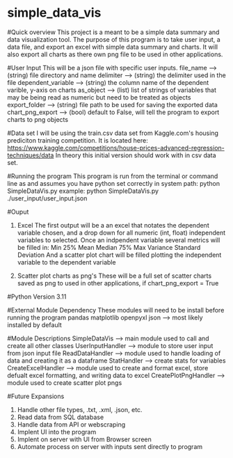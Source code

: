 # simple_data_vis

#Quick overview
This project is a meant to be a simple data summary and
data visualization tool. The purpose of this program is 
to take user input, a data file, and export an excel with
simple data summary and charts. It will also export all
charts as there own png file to be used in other
applications.

#User Input
This will be a json file with specific user inputs.
file_name --> (string) file directory and name
delimiter --> (string) the delimiter used in the file
dependent_variable --> (string) the column name of the dependent varible, y-axis on charts 
as_object --> (list) list of strings of variables that may be being read as numeric but need to be treated as objects
export_folder --> (string) file path to be used for saving the exported data
chart_png_export --> (bool) default to False, will tell the program to export charts to png objects

#Data set
I will be using the train.csv data set from Kaggle.com's housing prediciton training competition.
It is located here:
https://www.kaggle.com/competitions/house-prices-advanced-regression-techniques/data
In theory this initial version should work with in csv data set.

#Running the program
This program is run from the terminal or command line as and assumes you have python set correctly in system path:
python <directory to script>SimpleDataVis.py <directory and file name to user input json>
example: python SimpleDataVis.py ./user_input/user_input.json

#Ouput
1. Excel
The first output will be a an excel that notates the dependent variable chosen, and a drop down for
all numeric (int, float) independent variables to selected. Once an indpendent variable several
metrics will be filled in:
Min
25%
Mean
Median
75%
Max
Variance
Standard Deviation
And a scatter plot chart will be filled plotting the independent variable to the dependent variable

2. Scatter plot charts as png's
These will be a full set of scatter charts saved as png to used in other applications, if
chart_png_export = True

#Python Version
3.11

#External Module Dependency
These modules will need to be install before running the program
pandas
matplotlib
openpyxl
json --> most likely installed by default

#Module Descriptions
SimpleDataVis --> main module used to call and create all other classes
UserInputHandler --> module to store user input from json input file
ReadDataHandler --> module used to handle loading of data and creating it as a dataframe
StatHandler --> create stats for variables
CreateExcelHandler --> module used to create and format excel, store defualt excel formatting, and writing data to excel
CreatePlotPngHandler --> module used to create scatter plot pngs


#Future Expansions
1. Handle other file types, .txt, .xml, .json, etc.
2. Read data from SQL database
3. Handle data from API or webscraping
4. Implent UI into the program
5. Implent on server with UI from Browser screen
6. Automate process on server with inputs sent directly to program